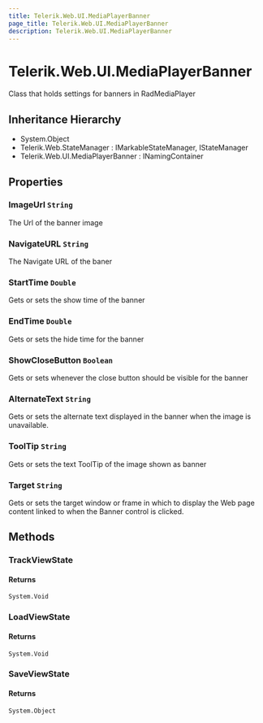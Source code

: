 ```yaml
---
title: Telerik.Web.UI.MediaPlayerBanner
page_title: Telerik.Web.UI.MediaPlayerBanner
description: Telerik.Web.UI.MediaPlayerBanner
---
```


# Telerik.Web.UI.MediaPlayerBanner

Class that holds settings for banners in RadMediaPlayer

## Inheritance Hierarchy

* System.Object
* Telerik.Web.StateManager : IMarkableStateManager, IStateManager
* Telerik.Web.UI.MediaPlayerBanner : INamingContainer

## Properties

###  ImageUrl `String`

The Url of the banner image

###  NavigateURL `String`

The Navigate URL of the baner

###  StartTime `Double`

Gets or sets the show time of the banner

###  EndTime `Double`

Gets or sets the hide time for the banner

###  ShowCloseButton `Boolean`

Gets or sets whenever the close button should be visible for the banner

###  AlternateText `String`

Gets or sets the alternate text displayed in the banner when the image is unavailable.

###  ToolTip `String`

Gets or sets the text ToolTip of the image shown as banner

###  Target `String`

Gets or sets the target window or frame in which to display the Web page content linked to when the Banner control is clicked.

## Methods

###  TrackViewState

#### Returns

`System.Void` 

###  LoadViewState

#### Returns

`System.Void` 

###  SaveViewState

#### Returns

`System.Object` 

